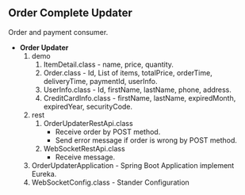 ## Order Complete Updater
Order and payment consumer. 

- **Order Updater**
  1. demo
     1. ItemDetail.class - name, price, quantity.
     2. Order.class - Id, List of items, totalPrice, orderTime, deliveryTime, paymentId, userInfo.
     3. UserInfo.class - Id, firstName, lastName, phone, address.
     4. CreditCardInfo.class - firstName, lastName, expiredMonth, expiredYear, securityCode.
  2. rest
     1. OrderUpdaterRestApi.class
        - Receive order by POST method.
        - Send error message if order is wrong by POST method.
     2. WebSocketRestApi.class
        - Receive message.
  3. OrderUpdaterApplication - Spring Boot Application implement Eureka.
  4. WebSocketConfig.class - Stander Configuration
  